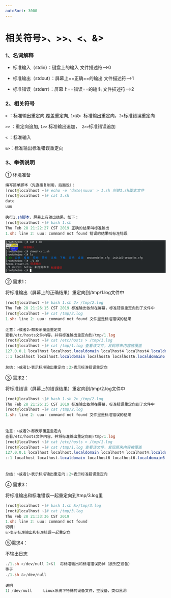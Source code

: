 ```yaml
---
autoSort: 3000
---
```


# 相关符号>、>>、<、&>

### 1、名词解释

- 标准输入（stdin）：键盘上的输入 文件描述符—>0

- 标准输出（stdout）：屏幕上==正确==的输出 文件描述符—>1

- 标准错误（stderr）：屏幕上==错误==的输出 文件描述符—>2



### 2、相关符号

`>` ：标准输出重定向,覆盖重定向, `1>或> `标准输出重定向，` 2> `标准错误重定向

`>>` ：重定向追加, `1>>` 标准输出追加，` 2>>`标准错误追加

`<` ：标准输入

`&>`：标准输出标准错误重定向



### 3、举例说明

① 环境准备

```powershell
编写简单脚本（先直接复制用，后面说）：
[root@localhost ~]# echo -e 'date\nuuu' > 1.sh 创建1.sh脚本文件
[root@localhost ~]# cat 1.sh
date
uuu

执行1.sh脚本，屏幕上有输出结果，如下：
[root@localhost ~]# bash 1.sh
Thu Feb 28 21:22:27 CST 2019 正确的结果叫标准输出
1.sh: line 2: uuu: command not found 错误的结果叫标准错误
```

![image-20231031194427647](images/image-20231031194427647.png)

② 需求1：

将标准输出（屏幕上的正确结果）重定向到/tmp/1.log文件中

```powershell
[root@localhost ~]# bash 1.sh 2> /tmp/2.log
Thu Feb 28 21:26:15 CST 2019 标准输出依然在屏幕，标准错误重定向到了文件中
[root@localhost ~]# cat /tmp/2.log
1.sh: line 2: uuu: command not found 文件里是标准错误的结果

注意：>或者2>都表示覆盖重定向
查看/etc/hosts文件内容，并将标准输出重定向到/tmp/1.log
[root@localhost ~]# cat /etc/hosts > /tmp/1.log
[root@localhost ~]# cat /tmp/1.log 查看该文件，发现原来内容被覆盖
127.0.0.1 localhost localhost.localdomain localhost4 localhost4.localdomain4
::1 localhost localhost.localdomain localhost6 localhost6.localdomain6

总结：>或者1>表示标准输出重定向；2>表示标准错误重定向
```

③ 需求2：

将标准错误（屏幕上的错误结果）重定向到/tmp/2.log文件中

```powershell
[root@localhost ~]# bash 1.sh 2> /tmp/2.log
Thu Feb 28 21:26:15 CST 2019 标准输出依然在屏幕，标准错误重定向到了文件中
[root@localhost ~]# cat /tmp/2.log
1.sh: line 2: uuu: command not found 文件里是标准错误的结果


注意：>或者2>都表示覆盖重定向
查看/etc/hosts文件内容，并将标准输出重定向到/tmp/1.log
[root@localhost ~]# cat /etc/hosts > /tmp/1.log
[root@localhost ~]# cat /tmp/1.log 查看该文件，发现原来内容被覆盖
127.0.0.1 localhost localhost.localdomain localhost4 localhost4.localdomain4
::1 localhost localhost.localdomain localhost6 localhost6.localdomain6


总结：>或者1>表示标准输出重定向；2>表示标准错误重定向
```



④ 需求3：

将标准输出和标准错误一起重定向到/tmp/3.log里

```powershell
[root@localhost ~]# bash 1.sh &>/tmp/3.log
[root@localhost ~]# cat /tmp/3.log
Thu Feb 28 21:33:36 CST 2019
1.sh: line 2: uuu: command not found
说明：
&>表示标准输出和标准错误一起重定向
```



⑤需求4：

不输出日志

```powershell
./1.sh >/dev/null 2>&1	将标准输出和标准错误扔掉（放到空设备）
等于
./1.sh &>/dev/null

说明
1）/dev/null		Linux系统下特殊的设备文件，空设备，类似黑洞
```

